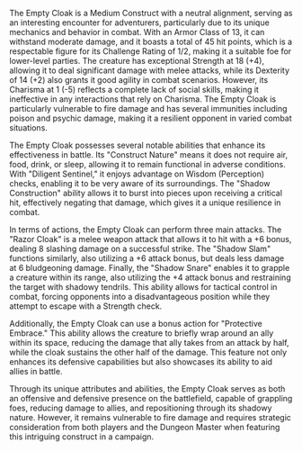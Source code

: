 The Empty Cloak is a Medium Construct with a neutral alignment, serving as an interesting encounter for adventurers, particularly due to its unique mechanics and behavior in combat. With an Armor Class of 13, it can withstand moderate damage, and it boasts a total of 45 hit points, which is a respectable figure for its Challenge Rating of 1/2, making it a suitable foe for lower-level parties. The creature has exceptional Strength at 18 (+4), allowing it to deal significant damage with melee attacks, while its Dexterity of 14 (+2) also grants it good agility in combat scenarios. However, its Charisma at 1 (-5) reflects a complete lack of social skills, making it ineffective in any interactions that rely on Charisma. The Empty Cloak is particularly vulnerable to fire damage and has several immunities including poison and psychic damage, making it a resilient opponent in varied combat situations.

The Empty Cloak possesses several notable abilities that enhance its effectiveness in battle. Its "Construct Nature" means it does not require air, food, drink, or sleep, allowing it to remain functional in adverse conditions. With "Diligent Sentinel," it enjoys advantage on Wisdom (Perception) checks, enabling it to be very aware of its surroundings. The "Shadow Construction" ability allows it to burst into pieces upon receiving a critical hit, effectively negating that damage, which gives it a unique resilience in combat.

In terms of actions, the Empty Cloak can perform three main attacks. The "Razor Cloak" is a melee weapon attack that allows it to hit with a +6 bonus, dealing 8 slashing damage on a successful strike. The "Shadow Slam" functions similarly, also utilizing a +6 attack bonus, but deals less damage at 6 bludgeoning damage. Finally, the "Shadow Snare" enables it to grapple a creature within its range, also utilizing the +4 attack bonus and restraining the target with shadowy tendrils. This ability allows for tactical control in combat, forcing opponents into a disadvantageous position while they attempt to escape with a Strength check.

Additionally, the Empty Cloak can use a bonus action for "Protective Embrace." This ability allows the creature to briefly wrap around an ally within its space, reducing the damage that ally takes from an attack by half, while the cloak sustains the other half of the damage. This feature not only enhances its defensive capabilities but also showcases its ability to aid allies in battle.

Through its unique attributes and abilities, the Empty Cloak serves as both an offensive and defensive presence on the battlefield, capable of grappling foes, reducing damage to allies, and repositioning through its shadowy nature. However, it remains vulnerable to fire damage and requires strategic consideration from both players and the Dungeon Master when featuring this intriguing construct in a campaign.
